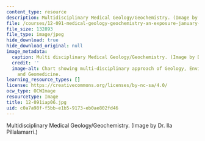 ```yaml
---
content_type: resource
description: Multidisciplinary Medical Geology/Geochemistry. (Image by Dr. Ila Pillalamarri.)
file: /courses/12-091-medical-geology-geochemistry-an-exposure-january-iap-2006/c0a7a98ff5bbe1b59173eb0ae802fd46_12-091iap06.jpg
file_size: 132893
file_type: image/jpeg
hide_download: true
hide_download_original: null
image_metadata:
  caption: Multi disciplinary Medical Geology/Geochemistry. (Image by Dr. Ila Pillalamarri.)
  credit: ''
  image-alt: Chart showing multi-disciplinary approach of Geology, Environmental Geochemistry
    and Geomedicine.
learning_resource_types: []
license: https://creativecommons.org/licenses/by-nc-sa/4.0/
ocw_type: OCWImage
resourcetype: Image
title: 12-091iap06.jpg
uid: c0a7a98f-f5bb-e1b5-9173-eb0ae802fd46
---
```

Multidisciplinary Medical Geology/Geochemistry. (Image by Dr. Ila Pillalamarri.)